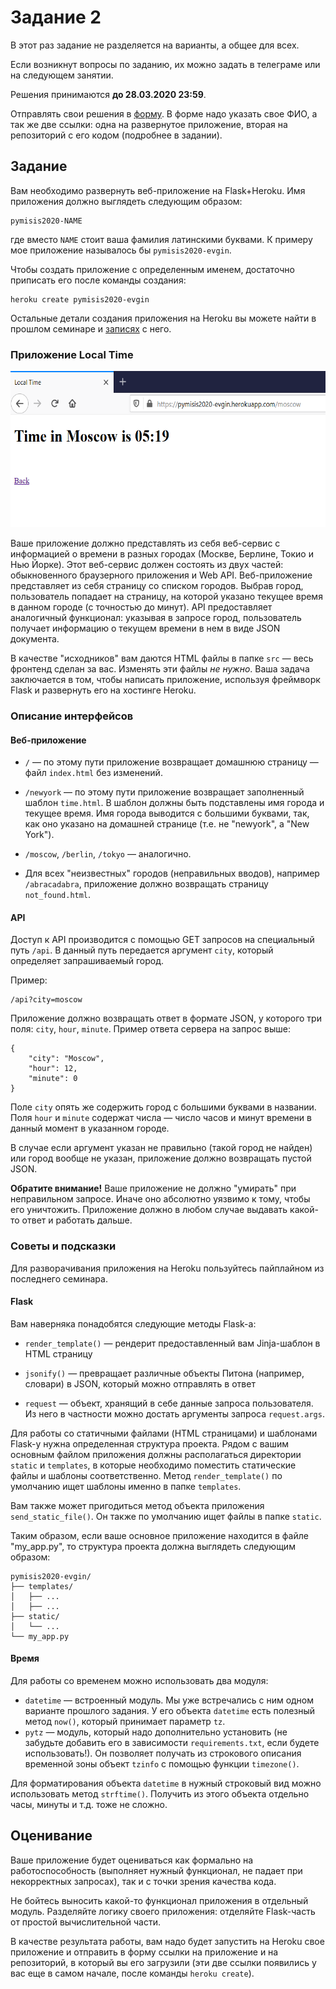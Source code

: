 # Задание 2

В этот раз задание не разделяется на варианты, а общее для всех.

Если возникнут вопросы по заданию, их можно задать в телеграме или на следующем занятии.

Решения принимаются **до 28.03.2020 23:59**.

Отправлять свои решения в [форму](https://forms.gle/gA2axRn8say12DcG6). В форме надо указать свое ФИО, а так же две ссылки: одна на развернутое приложение, вторая на репозиторий с его кодом (подробнее в задании).

## Задание

Вам необходимо развернуть веб-приложение на Flask+Heroku. Имя приложения должно выглядеть следующим образом:

```
pymisis2020-NAME
```

где вместо `NAME` стоит ваша фамилия латинскими буквами. К примеру мое приложение называлось бы `pymisis2020-evgin`.

Чтобы создать приложение с определенным именем, достаточно приписать его после команды создания:

```
heroku create pymisis2020-evgin
```

Остальные детали создания приложения на Heroku вы можете найти в прошлом семинаре и [записях](../week_06_more_web/README.md#Recap-семинара) с него.

### Приложение **Local Time**

<img src="../img/localtime.png" height="250">

Ваше приложение должно представлять из себя веб-сервис с информацией о времени в разных городах (Москве, Берлине, Токио и Нью Йорке). Этот веб-сервис должен состоять из двух частей: обыкновенного браузерного приложения и Web API. Веб-приложение представляет из себя страницу со списком городов. Выбрав город, пользователь попадает на страницу, на которой указано текущее время в данном городе (с точностью до минут). API предоставляет аналогичный функционал: указывая в запросе город, пользователь получает информацию о текущем времени в нем в виде JSON документа.

В качестве "исходников" вам даются HTML файлы в папке `src` — весь фронтенд сделан за вас. Изменять эти файлы *не нужно*. Ваша задача заключается в том, чтобы написать приложение, используя фреймворк Flask и развернуть его на хостинге Heroku.

### Описание интерфейсов

#### Веб-приложение

* `/` — по этому пути приложение возвращает домашнюю страницу — файл `index.html` без изменений.

* `/newyork` — по этому пути приложение возвращает заполненный шаблон `time.html`. В шаблон должны быть подставлены имя города и текущее время. Имя города выводится с большими буквами, так, как оно указано на домашней странице (т.е. не "newyork", а "New York"). 

* `/moscow`, `/berlin`, `/tokyo` — аналогично.

* Для всех "неизвестных" городов (неправильных вводов), например `/abracadabra`, приложение должно возвращать страницу `not_found.html`.

#### API

Доступ к API производится с помощью GET запросов на специальный путь `/api`. В данный путь передается аргумент `city`, который определяет запрашиваемый город.

Пример:

```
/api?city=moscow
```

Приложение должно возвращать ответ в формате JSON, у которого три поля: `city`, `hour`, `minute`. Пример ответа сервера на запрос выше:

```
{
    "city": "Moscow",
    "hour": 12,
    "minute": 0
}
```

Поле `city` опять же содержить город с большими буквами в названии. Поля `hour` и `minute` содержат числа — число часов и минут времени в данный момент в указанном городе.

В случае если аргумент указан не правильно (такой город не найден) или город вообще не указан, приложение должно возвращать пустой JSON.

**Обратите внимание!** Ваше приложение не должно "умирать" при неправильном запросе. Иначе оно абсолютно уязвимо к тому, чтобы его уничтожить. Приложение должно в любом случае выдавать какой-то ответ и работать дальше.

### Советы и подсказки

Для разворачивания приложения на Heroku пользуйтесь пайплайном из последнего семинара.

#### Flask

Вам наверняка понадобятся следующие методы Flask-а:

* `render_template()` — рендерит предоставленный вам Jinja-шаблон в HTML страницу

* `jsonify()` — превращает различные объекты Питона (например, словари) в JSON, который можно отправлять в ответ

* `request` — объект, хранящий в себе данные запроса пользователя. Из него в частности можно достать аргументы запроса `request.args`.

Для работы со статичными файлами (HTML страницами) и шаблонами Flask-у нужна определенная структура проекта. Рядом с вашим основным файлом приложения должны располагаться директории `static` и `templates`, в которые необходимо поместить статические файлы и шаблоны соответственно. Метод `render_template()` по умолчанию ищет шаблоны именно в папке `templates`.

Вам также может пригодиться метод объекта приложения `send_static_file()`. Он также по умолчанию ищет файлы в папке `static`.

Таким образом, если ваше основное приложение находится в файле "my_app.py", то структура проекта должна выглядеть следующим образом:

```
pymisis2020-evgin/
├── templates/
│   ├── ...
│   ├── ...
├── static/
│   └── ...
└── my_app.py
```

#### Время

Для работы со временем можно использовать два модуля:

* `datetime` — встроенный модуль. Мы уже встречались с ним одном варианте прошлого задания. У его объекта `datetime` есть полезный метод `now()`, который принимает параметр `tz`.
* `pytz` — модуль, который надо дополнительно установить (не забудьте добавить его в зависимости `requirements.txt`, если будете использовать!). Он позволяет получать из строкового описания временной зоны объект `tzinfo` с помощью функции `timezone()`.

Для форматирования объекта `datetime` в нужный строковый вид можно использовать метод `strftime()`. Получить из этого объекта отдельно часы, минуты и т.д. тоже не сложно.

## Оценивание

Ваше приложение будет оцениваться как формально на работоспособность (выполняет нужный функционал, не падает при некорректных запросах), так и с точки зрения качества кода.

Не бойтесь выносить какой-то функционал приложения в отдельный модуль. Разделяйте логику своего приложения: отделяйте Flask-часть от простой вычислительной части.

В качестве результата работы, вам надо будет запустить на Heroku свое приложение и отправить в форму ссылки на приложение и на репозиторий, в который вы его загрузили (эти две ссылки появились у вас еще в самом начале, после команды `heroku create`).
